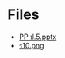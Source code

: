 # Files
- [PP ป.5.pptx](https://onedrive.live.com/redir?resid=43A27667C4E60E09%21211&authkey=%21AKmaIC2Sqt9ylGk&page=Download)
- [ร10.png](https://i.imgur.com/A2ygUqu.jpg)
